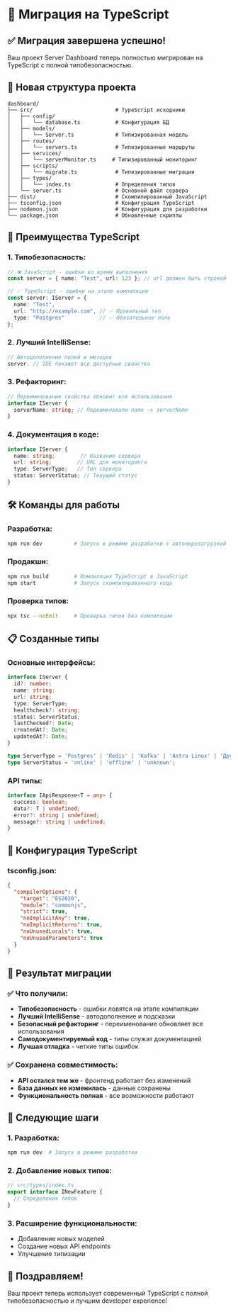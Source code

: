 # 🚀 Миграция на TypeScript

## ✅ **Миграция завершена успешно!**

Ваш проект Server Dashboard теперь полностью мигрирован на TypeScript с полной типобезопасностью.

## 📁 **Новая структура проекта**

```
dashboard/
├── src/                          # TypeScript исходники
│   ├── config/
│   │   └── database.ts           # Конфигурация БД
│   ├── models/
│   │   └── Server.ts             # Типизированная модель
│   ├── routes/
│   │   └── servers.ts            # Типизированные маршруты
│   ├── services/
│   │   └── serverMonitor.ts     # Типизированный мониторинг
│   ├── scripts/
│   │   └── migrate.ts            # Типизированные миграции
│   ├── types/
│   │   └── index.ts              # Определения типов
│   └── server.ts                 # Основной файл сервера
├── dist/                         # Скомпилированный JavaScript
├── tsconfig.json                 # Конфигурация TypeScript
├── nodemon.json                  # Конфигурация для разработки
└── package.json                  # Обновленные скрипты
```

## 🎯 **Преимущества TypeScript**

### **1. Типобезопасность:**
```typescript
// ❌ JavaScript - ошибки во время выполнения
const server = { name: "Test", url: 123 }; // url должен быть строкой

// ✅ TypeScript - ошибки на этапе компиляции
const server: IServer = { 
  name: "Test", 
  url: "http://example.com", // ✅ Правильный тип
  type: "Postgres"           // ✅ Обязательное поле
};
```

### **2. Лучший IntelliSense:**
```typescript
// Автодополнение полей и методов
server. // IDE покажет все доступные свойства
```

### **3. Рефакторинг:**
```typescript
// Переименование свойства обновит все использования
interface IServer {
  serverName: string; // Переименовали name -> serverName
}
```

### **4. Документация в коде:**
```typescript
interface IServer {
  name: string;        // Название сервера
  url: string;        // URL для мониторинга
  type: ServerType;   // Тип сервера
  status: ServerStatus; // Текущий статус
}
```

## 🛠️ **Команды для работы**

### **Разработка:**
```bash
npm run dev          # Запуск в режиме разработки с автоперезагрузкой
```

### **Продакшн:**
```bash
npm run build        # Компиляция TypeScript в JavaScript
npm start            # Запуск скомпилированного кода
```

### **Проверка типов:**
```bash
npx tsc --noEmit     # Проверка типов без компиляции
```

## 📋 **Созданные типы**

### **Основные интерфейсы:**
```typescript
interface IServer {
  id?: number;
  name: string;
  url: string;
  type: ServerType;
  healthcheck?: string;
  status: ServerStatus;
  lastChecked?: Date;
  createdAt?: Date;
  updatedAt?: Date;
}

type ServerType = 'Postgres' | 'Redis' | 'Kafka' | 'Astra Linux' | 'Другое';
type ServerStatus = 'online' | 'offline' | 'unknown';
```

### **API типы:**
```typescript
interface IApiResponse<T = any> {
  success: boolean;
  data?: T | undefined;
  error?: string | undefined;
  message?: string | undefined;
}
```

## 🔧 **Конфигурация TypeScript**

### **tsconfig.json:**
```json
{
  "compilerOptions": {
    "target": "ES2020",
    "module": "commonjs",
    "strict": true,
    "noImplicitAny": true,
    "noImplicitReturns": true,
    "noUnusedLocals": true,
    "noUnusedParameters": true
  }
}
```

## 🚀 **Результат миграции**

### **✅ Что получили:**
- **Типобезопасность** - ошибки ловятся на этапе компиляции
- **Лучший IntelliSense** - автодополнение и подсказки
- **Безопасный рефакторинг** - переименование обновляет все использования
- **Самодокументируемый код** - типы служат документацией
- **Лучшая отладка** - четкие типы ошибок

### **✅ Сохранена совместимость:**
- **API остался тем же** - фронтенд работает без изменений
- **База данных не изменилась** - данные сохранены
- **Функциональность полная** - все возможности работают

## 🎯 **Следующие шаги**

### **1. Разработка:**
```bash
npm run dev  # Запуск в режиме разработки
```

### **2. Добавление новых типов:**
```typescript
// src/types/index.ts
export interface INewFeature {
  // Определения типов
}
```

### **3. Расширение функциональности:**
- Добавление новых моделей
- Создание новых API endpoints
- Улучшение типизации

## 🎉 **Поздравляем!**

Ваш проект теперь использует современный TypeScript с полной типобезопасностью и лучшим developer experience!
